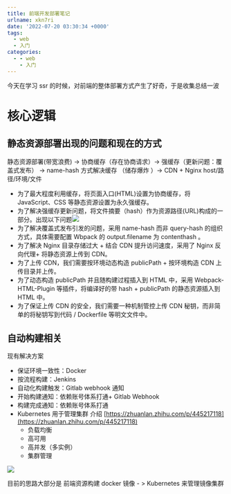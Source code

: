 ```yaml
---
title: 前端开发部署笔记
urlname: xkn7ri
date: '2022-07-20 03:30:34 +0000'
tags:
  - web
  - 入门
categories:
  - - web
    - 入门
---
```


今天在学习 ssr 的时候，对前端的整体部署方式产生了好奇，于是收集总结一波

# 核心逻辑

## 静态资源部署出现的问题和现在的方式

静态资源部署(带宽浪费) -> 协商缓存（存在协商请求）-> 强缓存（更新问题：覆盖式发布） -> name-hash 方式解决缓存 （储存爆炸 ）-> CDN + Nginx host/路径/环境/文件

- 为了最大程度利用缓存，将页面入口(HTML)设置为协商缓存，将 JavaScript、CSS 等静态资源设置为永久强缓存。
- 为了解决强缓存更新问题，将文件摘要（hash）作为资源路径(URL)构成的一部分。出现以下问题![](http://rfxd3bqqt.hn-bkt.clouddn.com/blog/Fr1k7q7dFiAS3F-7qG7n1VjJBbMq.png)
- 为了解决覆盖式发布引发的问题，采用 name-hash 而非 query-hash 的组织方式，具体需要配置 Wbpack 的 output.filename 为 contenthash 。
- 为了解决 Nginx 目录存储过大 + 结合 CDN 提升访问速度，采用了 Nginx 反向代理+ 将静态资源上传到 CDN。
- 为了上传 CDN，我们需要按环境动态构造 publicPath + 按环境构造 CDN 上传目录并上传。
- 为了动态构造 publicPath 并且随构建过程插入到 HTML 中，采用 Webpack-HTML-Plugin 等插件，将编译好的带 hash + publicPath 的静态资源插入到 HTML 中。
- 为了保证上传 CDN 的安全，我们需要一种机制管控上传 CDN 秘钥，而非简单的将秘钥写到代码 / Dockerfile 等明文文件中。

## 自动构建相关

现有解决方案

- 保证环境一致性：Docker
- 按流程构建：Jenkins
- 自动化构建触发：Gitlab webhook 通知
- 开始构建通知：依赖账号体系打通+ Gitlab Webhook
- 构建完成通知：依赖账号体系打通
- Kubernetes 用于管理集群 介绍 [https://zhuanlan.zhihu.com/p/445217118](https://zhuanlan.zhihu.com/p/445217118)
  - 负载均衡
  - 高可用
  - 高并发（多实例）
  - 集群管理

![](http://rfxd3bqqt.hn-bkt.clouddn.com/blog/FtNbpOr8GMUW2QWBkqVB4_z1WKsK.png)

目前的思路大部分是
前端资源构建 docker 镜像 - > Kubernetes 来管理镜像集群
